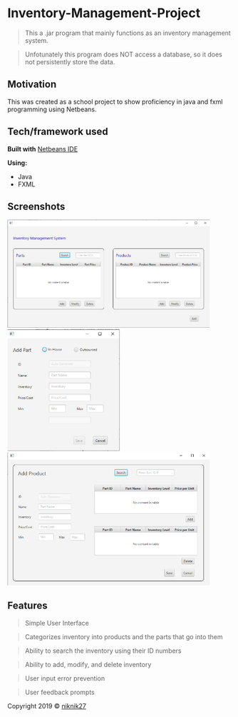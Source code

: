 # Inventory-Management-Project
> This a .jar program that mainly functions as an inventory management system.

> Unfotunately this program does NOT access a database, so it does not persistently store the data.

## Motivation
This was created as a school project to show proficiency in java and fxml programming using Netbeans.

## Tech/framework used
<b>Built with</b> [Netbeans IDE](https://netbeans.org/downloads/8.2/)

<b>Using: </b>
  - Java
  - FXML

## Screenshots

<img src="/images/InventoryManagerScreenshots/Screenshot1.png?raw=true" width="90%" alt = "screenshot 1">

<img src="/images/InventoryManagerScreenshots/Screenshot2.png?raw=true" width="50%" alt = "screenshot 2">

<img src="/images/InventoryManagerScreenshots/Screenshot3.png?raw=true" width="90%" alt = "screenshot 4">

## Features
  > Simple User Interface
  
  > Categorizes inventory into products and the parts that go into them
  
  > Ability to search the inventory using their ID numbers
  
  > Ability to add, modify, and delete inventory
  
  > User input error prevention
  
  > User feedback prompts

Copyright 2019 © [niknik27](https://github.com/niknik27)

